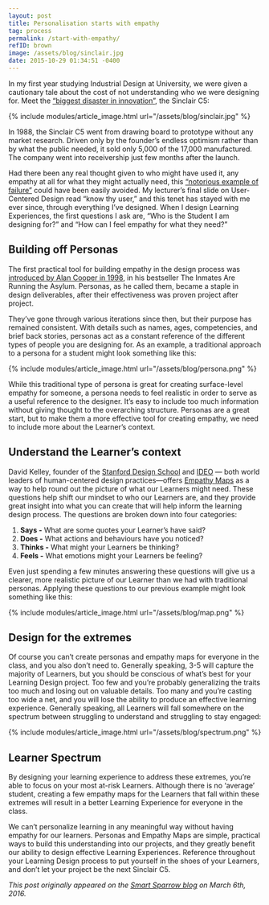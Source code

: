 ```yaml
---
layout: post
title: Personalisation starts with empathy
tag: process
permalink: /start-with-empathy/
refID: brown
image: /assets/blog/sinclair.jpg
date: 2015-10-29 01:34:51 -0400
---
```


In my first year studying Industrial Design at University, we were given a cautionary tale about the cost of not understanding who we were designing for. Meet the [“biggest disaster in innovation”](http://www.telegraph.co.uk/technology/news/9951876/Sinclair-C5-voted-biggest-innovation-disaster.html), the Sinclair C5:

{% include modules/article_image.html url="/assets/blog/sinclair.jpg" %}

In 1988, the Sinclair C5 went from drawing board to prototype without any market research. Driven only by the founder’s endless optimism rather than by what the public needed, it sold only 5,000 of the 17,000 manufactured. The company went into receivership just few months after the launch.

Had there been any real thought given to who might have used it, any empathy at all for what they might actually need, this [“notorious example of failure”](https://en.wikipedia.org/wiki/Sinclair_C5#cite_note-Cross-4) could have been easily avoided. My lecturer’s final slide on User-Centered Design read “know thy user,” and this tenet has stayed with me ever since, through everything I’ve designed. When I design Learning Experiences, the first questions I ask are, “Who is the Student I am designing for?” and “How can I feel empathy for what they need?”

## Building off Personas

The first practical tool for building empathy in the design process was [introduced by Alan Cooper in 1998](http://www.cooper.com/journal/2008/05/the_origin_of_personas), in his bestseller The Inmates Are Running the Asylum. Personas, as he called them, became a staple in design deliverables, after their effectiveness was proven project after project.

They’ve gone through various iterations since then, but their purpose has remained consistent. With details such as names, ages, competencies, and brief back stories, personas act as a constant reference of the different types of people you are designing for. As an example, a traditional approach to a persona for a student might look something like this:

{% include modules/article_image.html url="/assets/blog/persona.png" %}

While this traditional type of persona is great for creating surface-level empathy for someone, a persona needs to feel realistic in order to serve as a useful reference to the designer. It’s easy to include too much information without giving thought to the overarching structure. Personas are a great start, but to make them a more effective tool for creating empathy, we need to include more about the Learner’s context.

## Understand the Learner’s context
David Kelley, founder of the [Stanford Design School](https://dschool.stanford.edu/) and [IDEO](https://www.ideo.com/people/david-kelley) — both world leaders of human-centered design practices—offers [Empathy Maps](https://dschool-old.stanford.edu/groups/k12/wiki/3d994/Empathy_Map.html) as a way to help round out the picture of what our Learners might need. These questions help shift our mindset to who our Learners are, and they provide great insight into what you can create that will help inform the learning design process. The questions are broken down into four categories:

1. **Says -** What are some quotes your Learner’s have said?
1. **Does -** What actions and behaviours have you noticed?
1. **Thinks -** What might your Learners be thinking?
1. **Feels -** What emotions might your Learners be feeling?

Even just spending a few minutes answering these questions will give us a clearer, more realistic picture of our Learner than we had with traditional personas. Applying these questions to our previous example might look something like this:

{% include modules/article_image.html url="/assets/blog/map.png" %}

## Design for the extremes
Of course you can’t create personas and empathy maps for everyone in the class, and you also don’t need to. Generally speaking, 3-5 will capture the majority of Learners, but you should be conscious of what’s best for your Learning Design project. Too few and you’re probably generalizing the traits too much and losing out on valuable details. Too many and you’re casting too wide a net, and you will lose the ability to produce an effective learning experience. Generally speaking, all Learners will fall somewhere on the spectrum between struggling to understand and struggling to stay engaged:

{% include modules/article_image.html url="/assets/blog/spectrum.png" %}

## Learner Spectrum
By designing your learning experience to address these extremes, you’re able to focus on your most at-risk Learners. Although there is no ‘average’ student, creating a few empathy maps for the Learners that fall within these extremes will result in a better Learning Experience for everyone in the class.

We can’t personalize learning in any meaningful way without having empathy for our learners. Personas and Empathy Maps are simple, practical ways to build this understanding into our projects, and they greatly benefit our ability to design effective Learning Experiences. Reference throughout your Learning Design process to put yourself in the shoes of your Learners, and don’t let your project be the next Sinclair C5.

_This post originally appeared on the [Smart Sparrow blog](https://www.smartsparrow.com/2016/03/01/personlisation-starts-with-empathy/) on March 6th, 2016._

